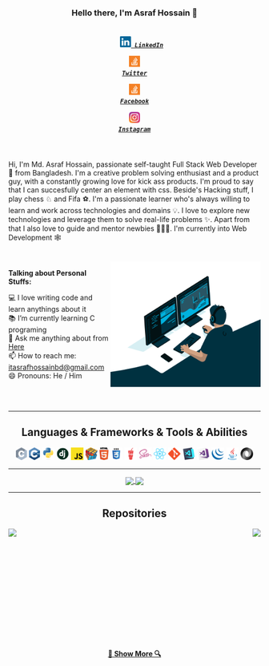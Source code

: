 <h3 align="center">Hello there, I'm Asraf Hossain 👋</h3>
<h5 align="center">
  <code>
    <a href="https://www.linkedin.com/in/asrafhossainbd/" title="LinkedIn Profile"><img width="22" src="https://github.com/asrafhossainbd/asrafhossainbd/blob/master/images/linkedin.svg"> LinkedIn</a></code>

  <code><a href="https://twitter.com/asrafhossainbd/" title="Stack Overflow Profile"><img width="22" src="https://github.com/asrafhossainbd/asrafhossainbd/blob/master/images/stackoverflow.svg"> Twitter</a></code>

  <code><a href="https://www.facebook.com/asrafhossainbd/" title="Stack Overflow Profile"><img width="22" src="https://github.com/asrafhossainbd/asrafhossainbd/blob/master/images/stackoverflow.svg"> Facebook</a></code>

  <code><a href="https://www.instagram.com/asrafhossainbd/" title="Instagram Profile"><img width="22" src="https://github.com/asrafhossainbd/asrafhossainbd/blob/master/images/instagram.svg"> Instagram</a></code>
</h5>
<br>
<p align="left">
  Hi, I'm Md. Asraf Hossain, passionate self-taught Full Stack Web Developer 🚀 from Bangladesh. I'm a creative problem solving enthusiast and a product guy, with a constantly growing love for kick ass products. I'm proud to say that I can succesfully center an element with css. Beside's Hacking stuff, I play chess ♘ and Fifa ⚽. I'm a passionate learner who's always willing to learn and work across technologies and domains 💡. I love to explore new technologies and leverage them to solve real-life problems ✨. Apart from that I also love to guide and mentor newbies 👨🏻‍💻. I'm currently into Web Development 🕸️
  <br>
  <br>
  <br>
  
  <img align="right" alt="GIF" src="https://github.com/asrafhossainbd/asrafhossainbd/blob/main/images/code.gif" width="300" height="250" />
  
  **Talking about Personal Stuffs:**

  💻 I love writing code and learn anythings about it
  <br>
  📚 I’m currently learning C programing
  <br>
  💬 Ask me anything about from <a href="https://github.com/asrafhossainbd/asrafhossainbd/issues" title="Issues">Here</a>
  <br>
  📫 How to reach me: <a href="mailto: itasrafhossainbd@gmail.com">itasrafhossainbd@gmail.com</a>
  <br>
  😄 Pronouns: He / Him
</p>

<br>
<br>

<hr>

<h2 align="center">Languages & Frameworks & Tools & Abilities</h2>

<p align="center">
  <code><img title="C" height="25" src="https://github.com/asrafhossainbd/asrafhossainbd/blob/master/images/c.svg"></code>
  <code><img title="C++" height="25" src="https://github.com/asrafhossainbd/asrafhossainbd/blob/master/images/cpp.svg"></code>
  <code><img title="Python" height="25" src="https://github.com/asrafhossainbd/asrafhossainbd/blob/master/images/python-original.svg"></code>
  <code><img title="Django" height="25" src="https://github.com/asrafhossainbd/asrafhossainbd/blob/master/images/django.png"></code>
  <code><img title="Javascript" height="25" src="https://github.com/asrafhossainbd/asrafhossainbd/blob/master/images/javascript.svg"></code>
  <code><img title="Problem Solving" height="25" src="https://github.com/asrafhossainbd/asrafhossainbd/blob/master/images/problemSolving.png"></code>
  <code><img title="HTML5" height="25" src="https://github.com/asrafhossainbd/asrafhossainbd/blob/master/images/html5.svg"></code>
  <code><img title="CSS" height="25" src="https://github.com/asrafhossainbd/asrafhossainbd/blob/master/images/css.svg"></code>
  <code><img title="BEM" height="25" src="https://github.com/asrafhossainbd/asrafhossainbd/blob/master/images/gulp.svg"></code>
  <code><img title="SASS" height="25" src="https://github.com/asrafhossainbd/asrafhossainbd/blob/master/images/sass.svg"></code>
  <code><img title="React" height="25" src="https://github.com/asrafhossainbd/asrafhossainbd/blob/master/images/react-original.svg"></code>
  <code><img title="Git" height="25" src="https://github.com/asrafhossainbd/asrafhossainbd/blob/master/images/git-original.svg"></code>
  <code><img title="Visual Studio Code" height="25" src="https://github.com/asrafhossainbd/asrafhossainbd/blob/master/images/vscode.png"></code>
  <code><img title="Microsoft Visual Studio" height="25" src="https://github.com/asrafhossainbd/asrafhossainbd/blob/master/images/visualstudio.png"></code>
  <code><img title="JQuery" height="25" src="https://github.com/asrafhossainbd/asrafhossainbd/blob/master/images/jquery-original.svg"></code>
  <code><img title="Java" height="25" src="https://github.com/asrafhossainbd/asrafhossainbd/blob/master/images/java-original.svg"></code>
  <code><img title="JSON" height="25" src="https://github.com/asrafhossainbd/asrafhossainbd/blob/master/images/json.svg"></code>
</p>

<hr>

<p align=center>
  <a href="https://github.com/anuraghazra/github-readme-stats" title="Go to Source">
    <img height=175 align="center" src="https://github-readme-stats.vercel.app/api?username=asrafhossainbd&show_icons=true&theme=gotham">
  </a>
  <a href="https://github.com/anuraghazra/github-readme-stats">
  <img height=175 align="center" src="https://github-readme-stats.vercel.app/api/top-langs/?username=asrafhossainbd&hide=c%23,powershell,java&title_color=2aa889&text_color=99d1ce&icon_color=2bbc8a&bg_color=0c1014&langs_count=8&layout=compact" />
  </a>
</p>

<hr>

<h2 align="center">Repositories</h2>

<p width="100%" align="center">
  <a align="left" href="https://github.com/asrafhossainbd/JavaScript-Practice" title="JavaScript Practice"><img align="left" height="115" src="https://github-readme-stats.vercel.app/api/pin/?username=asrafhossainbd&repo=JavaScript-Practice&theme=gotham"></a>
  <a align="right" href="https://github.com/asrafhossainbd/Budget-App-Project" title="Budget App Project"><img align="right" height="115" src="https://github-readme-stats.vercel.app/api/pin/?username=asrafhossainbd&repo=Budget-App-Project&theme=gotham"></a>
</p>
<br><br>
<!-- write another p tag -->
<br><br><br><br><br><br><br><br><br><br><br>
<h4 align="center"><a href=https://github.com/asrafhossainbd?tab=repositories" title="Show Repositories">🔎 Show More 🔍</a></h4>


<!--
**asrafhossainbd/asrafhossainbd** is a ✨ _special_ ✨ repository because its `README.md` (this file) appears on your GitHub profile.

Here are some ideas to get you started:

- 🔭 I’m currently working on ...
- 🌱 I’m currently learning ...
- 👯 I’m looking to collaborate on ...
- 🤔 I’m looking for help with ...
- 💬 Ask me about ...
- 📫 How to reach me: ...
- 😄 Pronouns: ...
- ⚡ Fun fact: ...

Notes: If you want use this readme, firstly star it please. If you can't align your repositories like this, please change your repository desription to shorter than now. Maybe 4 or 5 word will be good.
-->
